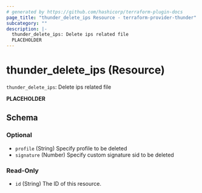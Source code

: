 ```yaml
---
# generated by https://github.com/hashicorp/terraform-plugin-docs
page_title: "thunder_delete_ips Resource - terraform-provider-thunder"
subcategory: ""
description: |-
  thunder_delete_ips: Delete ips related file
  PLACEHOLDER
---
```


# thunder_delete_ips (Resource)

`thunder_delete_ips`: Delete ips related file

__PLACEHOLDER__



<!-- schema generated by tfplugindocs -->
## Schema

### Optional

- `profile` (String) Specify profile to be deleted
- `signature` (Number) Specify custom signature sid to be deleted

### Read-Only

- `id` (String) The ID of this resource.


